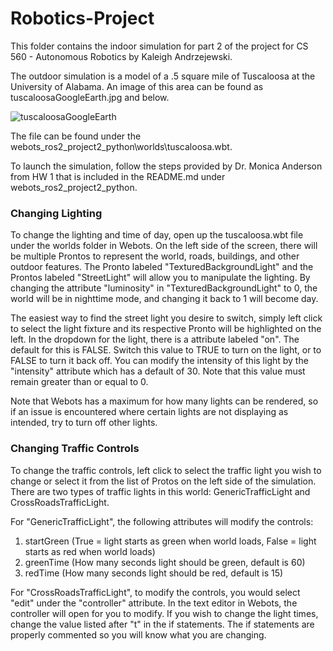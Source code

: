 # Robotics-Project

This folder contains the indoor simulation for part 2 of the project for CS 560 - Autonomous Robotics by Kaleigh Andrzejewski.

The outdoor simulation is a model of a .5 square mile of Tuscaloosa at the University of Alabama. An image of this area can be found as tuscaloosaGoogleEarth.jpg and below.

![tuscaloosaGoogleEarth](https://github.com/user-attachments/assets/3a82834e-e651-4540-8237-011cfd552e39)

The file can be found under the webots_ros2_project2_python\worlds\tuscaloosa.wbt.

To launch the simulation, follow the steps provided by Dr. Monica Anderson from HW 1 that is included in the README.md under webots_ros2_project2_python.

### Changing Lighting
To change the lighting and time of day, open up the tuscaloosa.wbt file under the worlds folder in Webots. On the left side of the screen, there will be multiple Prontos to represent the world, roads, buildings, and other outdoor features. The Pronto labeled "TexturedBackgroundLight" and the Prontos labeled "StreetLight" will allow you to manipulate the lighting. By changing the attribute "luminosity" in "TexturedBackgroundLight" to 0, the world will be in nighttime mode, and changing it back to 1 will become day.

The easiest way to find the street light you desire to switch, simply left click to select the light fixture and its respective Pronto will be highlighted on the left. In the dropdown for the light, there is a attribute labeled "on". The default for this is FALSE. Switch this value to TRUE to turn on the light, or to FALSE to turn it back off. You can modify the intensity of this light by the "intensity" attribute which has a default of 30. Note that this value must remain greater than or equal to 0. 

Note that Webots has a maximum for how many lights can be rendered, so if an issue is encountered where certain lights are not displaying as intended, try to turn off other lights. 

### Changing Traffic Controls
To change the traffic controls, left click to select the traffic light you wish to change or select it from the list of Protos on the left side of the simulation. There are two types of traffic lights in this world: GenericTrafficLight and CrossRoadsTrafficLight.

For "GenericTrafficLight", the following attributes will modify the controls:

1. startGreen (True = light starts as green when world loads, False = light starts as red when world loads)
2. greenTime (How many seconds light should be green, default is 60)
3. redTime (How many seconds light should be red, default is 15)

For "CrossRoadsTrafficLight", to modify the controls, you would select "edit" under the "controller" attribute. In the text editor in Webots, the controller will open for you to modify. If you wish to change the light times, change the value listed after "t" in the if statements. The if statements are properly commented so you will know what you are changing.
